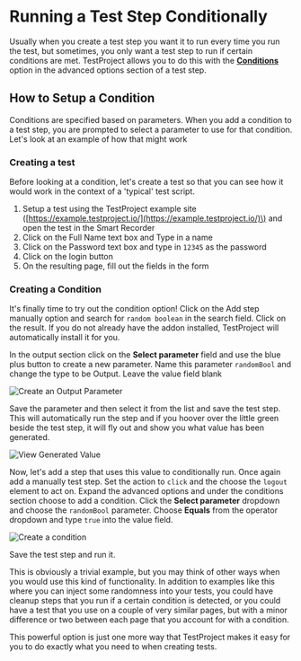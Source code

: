 # Running a Test Step Conditionally

Usually when you create a test step you want it to run every time you run the test, but sometimes, you only want a test step to run if certain conditions are met. TestProject allows you to do this with the [**Conditions** ](steps-widget.md#conditions)option in the advanced options section of a test step.

## How to Setup a Condition

Conditions are specified based on parameters. When you add a condition to a test step, you are prompted to select a parameter to use for that condition. Let's look at an example of how that might work

### Creating a test

Before looking at a condition, let's create a test so that you can see how it would work in the context of a 'typical' test script.

1. Setup a test using the TestProject example site \([https://example.testproject.io/](https://example.testproject.io/)\) and open the test in the Smart Recorder
2. Click on the Full Name text box and Type in a name
3. Click on the Password text box and type in `12345` as the password
4. Click on the login button
5. On the resulting page, fill out the fields in the form

### Creating a Condition

It's finally time to try out the condition option! Click on the Add step manually option and search for `random boolean` in the search field. Click on the result. If you do not already have the addon installed, TestProject will automatically install it for you.

In the output section click on the **Select parameter** field and use the blue plus button to create a new parameter. Name this parameter `randomBool` and change the type to be Output. Leave the value field blank

![Create an Output Parameter](../../.gitbook/assets/image%20%28179%29.png)

Save the parameter and then select it from the list and save the test step. This will automatically run the step and if you hoover over the little green beside the test step, it will fly out and show you what value has been generated.

![View Generated Value](../../.gitbook/assets/image%20%28215%29.png)

Now, let's add a step that uses this value to conditionally run. Once again add a manually test step. Set the action to `click` and the choose the `logout` element to act on. Expand the advanced options and under the conditions section choose to add a condition. Click the **Select parameter** dropdown and choose the `randomBool` parameter. Choose **Equals** from the operator dropdown and type `true` into the value field.

![Create a condition](../../.gitbook/assets/image%20%28209%29.png)

Save the test step and run it.

This is obviously a trivial example, but you may think of other ways when you would use this kind of functionality. In addition to examples like this where you can inject some randomness into your tests, you could have cleanup steps that you run if a certain condition is detected, or you could have a test that you use on a couple of very similar pages, but with a minor difference or two between each page that you account for with a condition.

This powerful option is just one more way that TestProject makes it easy for you to do exactly what you need to when creating tests.

